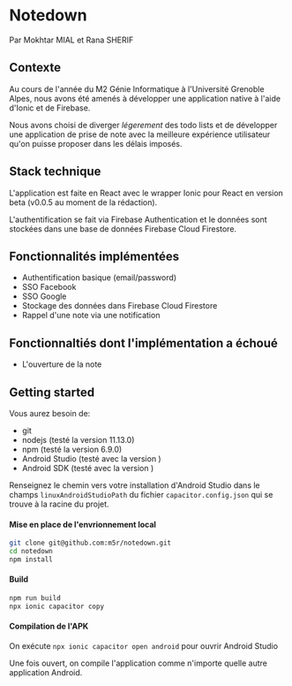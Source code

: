 # Notedown

Par Mokhtar MIAL et Rana SHERIF

## Contexte

Au cours de l'année du M2 Génie Informatique à l'Université Grenoble Alpes, nous avons été amenés à développer une application native à l'aide d'Ionic et de Firebase.

Nous avons choisi de diverger *légerement* des todo lists et de développer une application de prise de note avec la meilleure expérience utilisateur qu'on puisse proposer dans les délais imposés.

## Stack technique

L'application est faite en React avec le wrapper Ionic pour React en version beta (v0.0.5 au moment de la rédaction).

L'authentification se fait via Firebase Authentication et le données sont stockées dans une base de données Firebase Cloud Firestore.

## Fonctionnalités implémentées

 * Authentification basique (email/password)
 * SSO Facebook
 * SSO Google
 * Stockage des données dans Firebase Cloud Firestore
 * Rappel d'une note via une notification

## Fonctionnaltiés dont l'implémentation a échoué

 * L'ouverture de la note

## Getting started

Vous aurez besoin de:
 * git
 * nodejs (testé la version 11.13.0)
 * npm (testé la version 6.9.0)
 * Android Studio (testé avec la version )
 * Android SDK (testé avec la version )
 
Renseignez le chemin vers votre installation d'Android Studio dans le champs `linuxAndroidStudioPath` du fichier `capacitor.config.json` qui se trouve à la racine du projet.

#### Mise en place de l'envrionnement local

```bash
git clone git@github.com:m5r/notedown.git
cd notedown
npm install
```

#### Build

```bash
npm run build
npx ionic capacitor copy
```

#### Compilation de l'APK

On exécute `npx ionic capacitor open android` pour ouvrir Android Studio

Une fois ouvert, on compile l'application comme n'importe quelle autre application Android.

